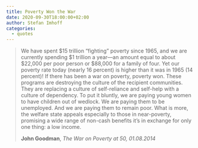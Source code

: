 ```yaml
---
title: Poverty Won the War
date: 2020-09-30T18:00:00+02:00
author: Stefan Imhoff
categories:
  - quotes
---
```


> We have spent $15 trillion <q>fighting</q> poverty since 1965, and we are currently spending $1 trillion a year—an amount equal to about $22,000 per poor person or $88,000 for a family of four. Yet our poverty rate today (nearly 16 percent) is higher than it was in 1965 (14 percent)! If there has been a war on poverty, poverty won. These programs are destroying the culture of the recipient communities. They are replacing a culture of self-reliance and self-help with a culture of dependency. To put it bluntly, we are paying young women to have children out of wedlock. We are paying them to be unemployed. And we are paying them to remain poor. What is more, the welfare state appeals especially to those in near-poverty, promising a wide range of non-cash benefits it’s in exchange for only one thing: a low income.
>
> **John Goodman**, _The War on Poverty at 50, 01.08.2014_
